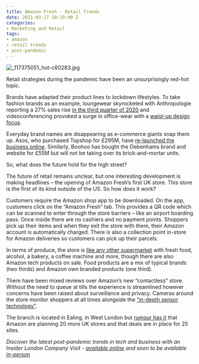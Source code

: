 ```yaml
---
title: Amazon Fresh - Retail Trends
date: 2021-03-17 10:19:00 Z
categories:
- Marketing and Retail
tags:
- amazon
- retail trends
- post-pandemic
---
```


![_117375051_hot-c60283.jpg](/uploads/_117375051_hot-c60283.jpg)

Retail strategies during the pandemic have been an unsurprisingly red-hot topic. 

Brands have adapted their product lines to lockdown lifestyles. To take fashion brands as an example, loungewear skyrocketed with Anthropologie reporting a 27% sales rise [in the third quarter of 2020](https://www.drapersonline.com/insight/analysis/how-to-stand-out-in-the-staying-in-loungewear-market) and videoconferencing provoked a surge in office-wear with a [waist-up design focus](https://www.bbc.com/news/technology-54327987).

Everyday brand names are disappearing as e-commerce giants snap them up. Asos, who purchased Topshop for £295M, have [re-launched the business online](https://www.retailgazette.co.uk/blog/2021/02/asos-relaunches-topshop-online-after-295m-rescue/). Similarly, Boohoo has bought the Debenhams brand and website for £55M but will not be taking over its brick-and-mortar units.

So, what does the future hold for the high street? 

The future of retail remains unclear, but one interesting development is making headlines – the opening of Amazon Fresh’s first UK store.
This store is the first of its kind outside of the US. So how does it work?

Customers require the Amazon shop app to be downloaded. On the app, customers click on the “Amazon Fresh” tab. This provides a QR code which can be scanned to enter through the store barriers – like an airport boarding pass. Once inside there are no cashiers and no payment points. Shoppers pick up their items and when they exit the store with them, their Amazon account is automatically charged. There is also a collection point in-store for Amazon deliveries so customers can pick up their parcels. 

In terms of produce, the store is [like any other supermarket](https://www.independent.co.uk/news/uk/home-news/amazon-fresh-supermarket-ealing-london-b1812423.html) with fresh food, alcohol, a bakery, a coffee machine and more, though there are also Amazon tech products on sale. Food products are a mix of typical brands (two thirds) and Amazon own branded products (one third).

There have been mixed reviews over Amazon’s new “contactless” store. Without the need to queue at tills the experience is streamlined however concerns have been raised about surveillance and privacy. Cameras around the store monitor shoppers at all times alongside the [“in-depth sensor technology”](https://www.independent.co.uk/news/uk/home-news/amazon-fresh-supermarket-ealing-london-b1812423.html). 

The branch is located in Ealing, in West London but [rumour has it](https://www.gazette-news.co.uk/news/19144818.amazon-fresh-plan-open-stores-across-uk/) that Amazon are planning 20 more UK stores and that deals are in place for 25 sites.

*Discover the latest post-pandemic trends in tech and business with an Insider London Company Visit - [available online](https://www.insiderlondon.com/online-education/online-company-visits/) and soon to be available [in-person](https://www.insiderlondon.com/london/company-visits/)*